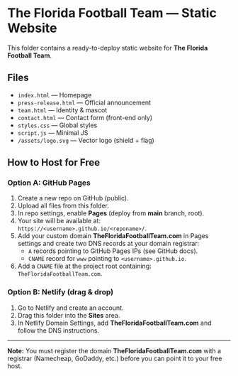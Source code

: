 # The Florida Football Team — Static Website

This folder contains a ready-to-deploy static website for **The Florida Football Team**.

## Files
- `index.html` — Homepage
- `press-release.html` — Official announcement
- `team.html` — Identity & mascot
- `contact.html` — Contact form (front-end only)
- `styles.css` — Global styles
- `script.js` — Minimal JS
- `/assets/logo.svg` — Vector logo (shield + flag)

## How to Host for Free

### Option A: GitHub Pages
1. Create a new repo on GitHub (public).
2. Upload all files from this folder.
3. In repo settings, enable **Pages** (deploy from **main** branch, root).
4. Your site will be available at: `https://<username>.github.io/<reponame>/`.
5. Add your custom domain **TheFloridaFootballTeam.com** in Pages settings and create two DNS records at your domain registrar:
   - `A` records pointing to GitHub Pages IPs (see GitHub docs).
   - `CNAME` record for `www` pointing to `<username>.github.io`.
6. Add a `CNAME` file at the project root containing: `TheFloridaFootballTeam.com`.

### Option B: Netlify (drag & drop)
1. Go to Netlify and create an account.
2. Drag this folder into the **Sites** area.
3. In Netlify Domain Settings, add **TheFloridaFootballTeam.com** and follow the DNS instructions.

---

**Note:** You must register the domain **TheFloridaFootballTeam.com** with a registrar (Namecheap, GoDaddy, etc.) before you can point it to your free host.

